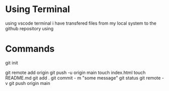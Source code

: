 # Using Terminal

using vscode terminal i have transfered files from my local system to the github repository using

# Commands

git init

git remote add origin <linkhere>
git push -u origin main
touch index.html
touch README.md
git add .
git commit - m "some message"
git status
git remote -v
git push origin main
